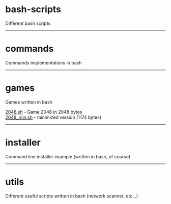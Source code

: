 bash-scripts
============

Different bash scripts

---

commands
========

Commands implementations in bash

---

games
=====

Games written in bash

[2048.sh](./games/2048.sh) - Game 2048 in 2048 bytes<br>
[2048_min.sh](./games/2048_min.sh) - minimized version (1174 bytes)

---

installer
=========

Command line installer example (written in bash, of course)

---

utils
=====

Different useful scripts written in bash (network scanner, etc...)
